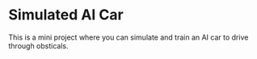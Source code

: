 # Simulated AI Car

This is a mini project where you can simulate and train an AI car to drive through obsticals.